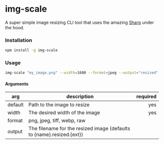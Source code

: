 # img-scale

A super simple image resizing CLI tool that uses the amazing [Sharp](https://github.com/lovell/sharp) under the hood.

### Installation

```bash
npm install -g img-scale
```

### Usage

```bash
img-scale "my_image.png" --width=1600 --format=jpeg --output="resized"
```

#### Arguments

| arg     | description                                                           | required |
| ------- | --------------------------------------------------------------------- | -------: |
| default | Path to the image to resize                                           |      yes |
| width   | The desired width of the image                                        |      yes |
| format  | png, jpeg, tiff, webp, raw                                            |          |
| output  | The filename for the resized image (defaults to {name}.resized.{ext}) |          |
